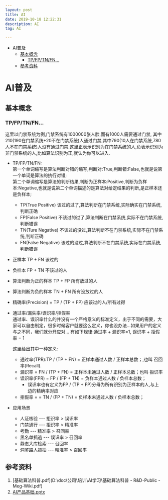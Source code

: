 ```yaml
---
layout: post
title: AI
date: 2019-10-18 12:22:31
description: AI
tag: AI

---
```

- [AI普及](#ai普及)
  - [基本概念](#基本概念)
    - [TP/FP/TN/FN...](#tpfptnfn)
  - [参考资料](#参考资料)

# AI普及
## 基本概念
### TP/FP/TN/FN...
这里以门禁系统为例,门禁系统有1000000张人脸,而有1000人需要通过门禁, 其中210(190在门禁系统+20不在门禁系统)人通过门禁,其中790(10人在门禁系统,780人不在门禁系统)人没有通过门禁.这里正表示识别为在门禁系统的人,负表示识别为非门禁系统的人,比如算法识别为正,就认为你可以进入.
+ TP/FP/TN/FN:  
第一个单词缩写是算法判断对错的缩写,判断对:True,判断错:False,也就是说第一个单词是算法的执行对错;   
第二个单词缩写是算法的判断结果,判断为正样本:Positive,判断为负样本:Negative,也就是说第二个单词描述的是算法对给定结果的判断,是正样本还是负样本;
  + TP(True Positive) 该过的过了,算法判断在门禁系统,实际确实在门禁系统,判断正确
  + FP(False Positive) 不该过的过了,算法判断在门禁系统,实际不在门禁系统,判断错误
  + TN(Ture Negative) 不该过的没过,算法判断不在门禁系统,实际不在门禁系统,判断正确
  + FN(False Negative) 该过的没过,算法判断不在门禁系统,实际在门禁系统,判断错误
+ 正样本 TP + FN  该过的
+ 负样本 FP + TN  不该过的人
+ 算法判断为正的样本 TP + FP 所有放过的人
+ 算法判断为负的样本 TN + FN 所有没放过的人
+ 精确率(Precision) = TP / (TP + FP) 应该过的人/所有过得

+ 通过率/漏失率/误识率/拒假率  
    通过率、误识率什么的并没有一个严格意义的标准定义，出于不同的需要，大家可以自由制定，很多时候客户就要这么定义，你也没办法...如果用户的定义与之不同，我们就分开应对...
    有如下规律:通过率 + 漏识率=1, 误识率 + 拒假率 = 1

    这里给出其中一种定义:
  + 通过率(TPR):TP / (TP + FN) = 正样本通过人数 / 正样本总数；,也叫 召回率(Recall).
  + 漏识率 = FN / (TP + FN) = 正样本未通过人数 / 正样本总数；也叫 拒识率
  + 误识率(FPR) = FP / (FP + TN) = 负样本通过人数 / 负样本总数；
    + 误识率也有定义为FP / (TP + FP)分母为所有识别为正样本的人,与上边的精确率对应
  + 拒假率 =  = TN / (FP + TN) = 负样本未通过人数 / 负样本总数；

+ 应用场景
    + 人证核验   ---      拒识率 > 误识率
    + 门禁通行   ---      拒识率 > 精准率
    + 考勤   ---          精准率 > 召回率
    + 黑名单抓逃   ---     误识率 > 召回率
    + 静态大库检索   ---   召回率
    + 洞鉴路人抓拍   ---   精准率 > 召回率

## 参考资料
1. [基础算法科普.pdf](D:\doc\公司\培训\AI学习\基础算法科普 - R&D-Public - Meg-Wiki.pdf)
2. [AI产品基础.pptx](D:\doc\公司\培训\AI学习\AI产品基础.pptx)
